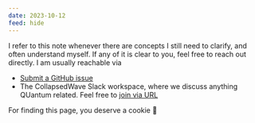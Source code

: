 ```yaml
---
date: 2023-10-12
feed: hide
---
```

I refer to this note whenever there are concepts I still need to clarify, and often understand myself. If any of it is clear to you, feel free to reach out directly. I am usually reachable via
- [Submit a GitHub issue](https://github.com/migueltorrescosta/collapsedwave/issues/new/choose)
- The CollapsedWave Slack workspace, where we discuss anything QUantum related. Feel free to [join via URL](https://join.slack.com/t/collapsedwave/shared_invite/zt-29mb5r529-OiAjWcQKDGbN_GuiIjx2gw)

For finding this page, you deserve a cookie 🍪